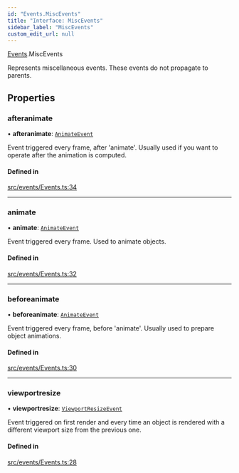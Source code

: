 ```yaml
---
id: "Events.MiscEvents"
title: "Interface: MiscEvents"
sidebar_label: "MiscEvents"
custom_edit_url: null
---
```


[Events](../namespaces/Events.md).MiscEvents

Represents miscellaneous events. These events do not propagate to parents.

## Properties

### afteranimate

• **afteranimate**: [`AnimateEvent`](Events.AnimateEvent.md)

Event triggered every frame, after 'animate'. Usually used if you want to operate after the animation is computed.

#### Defined in

[src/events/Events.ts:34](https://github.com/agargaro/three.ez/blob/57919a6/src/events/Events.ts#L34)

___

### animate

• **animate**: [`AnimateEvent`](Events.AnimateEvent.md)

Event triggered every frame. Used to animate objects.

#### Defined in

[src/events/Events.ts:32](https://github.com/agargaro/three.ez/blob/57919a6/src/events/Events.ts#L32)

___

### beforeanimate

• **beforeanimate**: [`AnimateEvent`](Events.AnimateEvent.md)

Event triggered every frame, before 'animate'. Usually used to prepare object animations.

#### Defined in

[src/events/Events.ts:30](https://github.com/agargaro/three.ez/blob/57919a6/src/events/Events.ts#L30)

___

### viewportresize

• **viewportresize**: [`ViewportResizeEvent`](Events.ViewportResizeEvent.md)

Event triggered on first render and every time an object is rendered with a different viewport size from the previous one.

#### Defined in

[src/events/Events.ts:28](https://github.com/agargaro/three.ez/blob/57919a6/src/events/Events.ts#L28)
